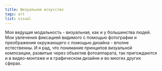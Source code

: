 ```yaml
---
title: Визуальное искусство
tags: art
list: visual
---
```


Моя ведущая модальность - визуальная, как и у большинства людей. Мои увлечения фиксацией видимого с помощью фотографии и преображения окружающего с помощью дизайна - вполне естественны. И я рад, что понимание принципов визуальной композиции, развитые через объектив фотоаппарата, так пригождаются и в видео-монтаже и в графическом дизайне и во многих других сферах.